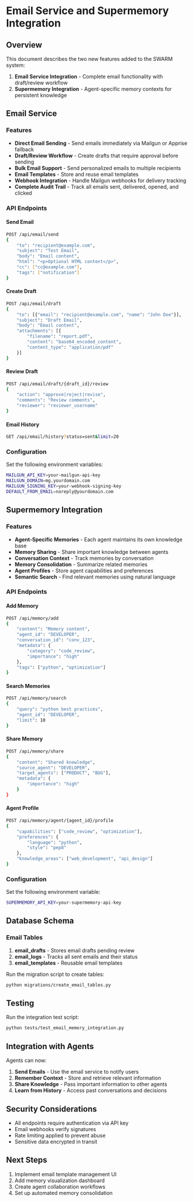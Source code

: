 # Email Service and Supermemory Integration

## Overview

This document describes the two new features added to the SWARM system:

1. **Email Service Integration** - Complete email functionality with draft/review workflow
2. **Supermemory Integration** - Agent-specific memory contexts for persistent knowledge

## Email Service

### Features

- **Direct Email Sending** - Send emails immediately via Mailgun or Apprise fallback
- **Draft/Review Workflow** - Create drafts that require approval before sending
- **Bulk Email Support** - Send personalized emails to multiple recipients
- **Email Templates** - Store and reuse email templates
- **Webhook Integration** - Handle Mailgun webhooks for delivery tracking
- **Complete Audit Trail** - Track all emails sent, delivered, opened, and clicked

### API Endpoints

#### Send Email
```bash
POST /api/email/send
{
    "to": "recipient@example.com",
    "subject": "Test Email",
    "body": "Email content",
    "html": "<p>Optional HTML content</p>",
    "cc": ["cc@example.com"],
    "tags": ["notification"]
}
```

#### Create Draft
```bash
POST /api/email/draft
{
    "to": [{"email": "recipient@example.com", "name": "John Doe"}],
    "subject": "Draft Email",
    "body": "Email content",
    "attachments": [{
        "filename": "report.pdf",
        "content": "base64_encoded_content",
        "content_type": "application/pdf"
    }]
}
```

#### Review Draft
```bash
POST /api/email/draft/{draft_id}/review
{
    "action": "approve|reject|revise",
    "comments": "Review comments",
    "reviewer": "reviewer_username"
}
```

#### Email History
```bash
GET /api/email/history?status=sent&limit=20
```

### Configuration

Set the following environment variables:

```bash
MAILGUN_API_KEY=your-mailgun-api-key
MAILGUN_DOMAIN=mg.yourdomain.com
MAILGUN_SIGNING_KEY=your-webhook-signing-key
DEFAULT_FROM_EMAIL=noreply@yourdomain.com
```

## Supermemory Integration

### Features

- **Agent-Specific Memories** - Each agent maintains its own knowledge base
- **Memory Sharing** - Share important knowledge between agents
- **Conversation Context** - Track memories by conversation
- **Memory Consolidation** - Summarize related memories
- **Agent Profiles** - Store agent capabilities and preferences
- **Semantic Search** - Find relevant memories using natural language

### API Endpoints

#### Add Memory
```bash
POST /api/memory/add
{
    "content": "Memory content",
    "agent_id": "DEVELOPER",
    "conversation_id": "conv_123",
    "metadata": {
        "category": "code_review",
        "importance": "high"
    },
    "tags": ["python", "optimization"]
}
```

#### Search Memories
```bash
POST /api/memory/search
{
    "query": "python best practices",
    "agent_id": "DEVELOPER",
    "limit": 10
}
```

#### Share Memory
```bash
POST /api/memory/share
{
    "content": "Shared knowledge",
    "source_agent": "DEVELOPER",
    "target_agents": ["PRODUCT", "BUG"],
    "metadata": {
        "importance": "high"
    }
}
```

#### Agent Profile
```bash
POST /api/memory/agent/{agent_id}/profile
{
    "capabilities": ["code_review", "optimization"],
    "preferences": {
        "language": "python",
        "style": "pep8"
    },
    "knowledge_areas": ["web_development", "api_design"]
}
```

### Configuration

Set the following environment variable:

```bash
SUPERMEMORY_API_KEY=your-supermemory-api-key
```

## Database Schema

### Email Tables

1. **email_drafts** - Stores email drafts pending review
2. **email_logs** - Tracks all sent emails and their status
3. **email_templates** - Reusable email templates

Run the migration script to create tables:

```bash
python migrations/create_email_tables.py
```

## Testing

Run the integration test script:

```bash
python tests/test_email_memory_integration.py
```

## Integration with Agents

Agents can now:

1. **Send Emails** - Use the email service to notify users
2. **Remember Context** - Store and retrieve relevant information
3. **Share Knowledge** - Pass important information to other agents
4. **Learn from History** - Access past conversations and decisions

## Security Considerations

- All endpoints require authentication via API key
- Email webhooks verify signatures
- Rate limiting applied to prevent abuse
- Sensitive data encrypted in transit

## Next Steps

1. Implement email template management UI
2. Add memory visualization dashboard
3. Create agent collaboration workflows
4. Set up automated memory consolidation